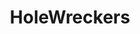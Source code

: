 ---
title: HoleWreckers
crosslinks:
- livven
- SiVaBeneMoltoBene
- PORN4U
- CattieCandescent
- BadDragon
- AnalFood
---